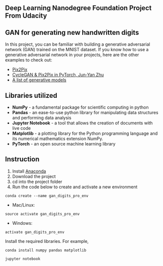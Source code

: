 ## Deep Learning Nanodegree Foundation Project From Udacity

## GAN for generating new handwritten digits

In this project, you can be familiar with building a generative adversarial network (GAN) trained on the MNIST dataset. If you know how to use a generative adversarial network in your projects, here are the other examples to check out:

 - [Pix2Pix](https://affinelayer.com/pixsrv/)
 - [CycleGAN & Pix2Pix in PyTorch, Jun-Yan Zhu](https://github.com/junyanz/pytorch-CycleGAN-and-pix2pix)
 - [A list of generative models](https://github.com/wiseodd/generative-models)


## Libraries utilized

- **NumPy** - a fundamental package for scientific computing in python
- **Pandas** - an ease-to-use python library for manipulating data structures and performing data analysis
- **Jupyter Notebook** - a tool that allows the creation of documents with live code
- **Matplotlib** - a plotting library for the Python programming language and its numerical mathematics extension NumPy.
- **PyTorch** - an open source machine learning library

## Instruction

1. Install [Anaconda](https://www.anaconda.com/distribution/)
2. Download the project
3. cd into the project folder
4. Run the code below to create and activate a new environment

```
conda create --name gan_digits_pro_env
```
 - Mac/Linux: 
```
source activate gan_digits_pro_env 
```
 - Windows:
```
activate gan_digits_pro_env
```
Install the required libraries. For example, 
```
conda install numpy pandas matplotlib
```
```
jupyter notebook
```
